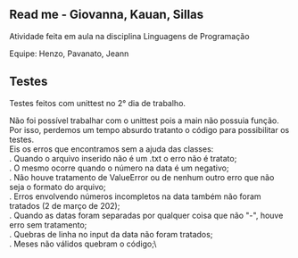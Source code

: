 ## Read me - Giovanna, Kauan, Sillas

Atividade feita em aula na disciplina Linguagens de Programação

Equipe: Henzo, Pavanato, Jeann

## Testes

Testes feitos com unittest no 2° dia de trabalho.

Não foi possível trabalhar com o unittest pois a main não possuia função. Por isso, perdemos um tempo absurdo tratanto o código para possibilitar os testes.\
Eis os erros que encontramos sem a ajuda das classes:\
 . Quando o arquivo inserido não é um .txt o erro não é tratato;\
 . O mesmo ocorre quando o número na data é um negativo;\
 . Não houve tratamento de ValueError ou de nenhum outro erro que não seja o formato do arquivo;\
 . Erros envolvendo números incompletos na data também não foram tratados (2 de março de 202);\
 . Quando as datas foram separadas por qualquer coisa que não "-", houve erro sem tratamento;\
 . Quebras de linha no input da data não foram tratados;\
 . Meses não válidos quebram o código;\

 


